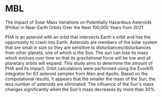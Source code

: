# MBL
The Impact of Solar Mass Variations on Potentially Hazardous Asteroids (PHAs) in Near-Earth Orbits Over the Next 100,000 Years from 2021

PHA is an asteroid with an orbit that intersects Earth's orbit and has the opportunity to crash into Earth. Asteroids are members of the solar system that are small in size so they are sensitive to disturbances/disturbances from other planets, one of which is the Sun. The sun can lose its mass which evolves over time so that its gravitational force will be low and all planetary orbits will expand. This study aims to determine the amount of PHA and its impact. Orbit calculations were performed using the Evorb15 integrator for 63 asteroid samples from Aten and Apollo. Based on the computational results, it appears that the smaller the mass of the Sun, the less number of asteroids are eliminated. The influence of the Sun's mass changes significantly when the Sun's mass decreases by more than 30%.
